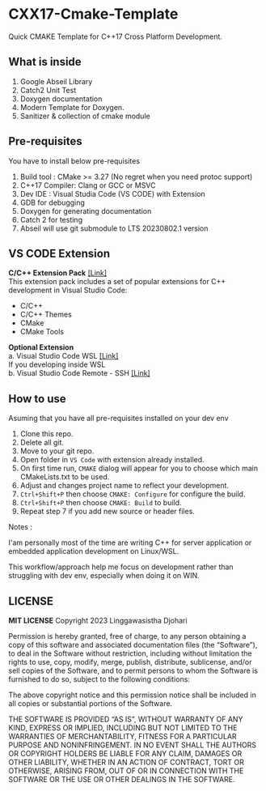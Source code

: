 # CXX17-Cmake-Template
Quick CMAKE Template for C++17 Cross Platform Development. 

## What is inside
1. Google Abseil Library
2. Catch2 Unit Test
3. Doxygen documentation
4. Modern Template for Doxygen.
5. Sanitizer & collection of cmake module

## Pre-requisites
You have to install below pre-requisites
1. Build tool : CMake >= 3.27 (No regret when you need protoc support)
2. C++17 Compiler: Clang or GCC or MSVC
3. Dev IDE : Visual Studia Code (VS CODE) with Extension
4. GDB for debugging
5. Doxygen for generating documentation
6. Catch 2 for testing
7. Abseil will use git submodule to LTS 20230802.1 version

## VS CODE Extension
**C/C++ Extension Pack** [[Link]](https://marketplace.visualstudio.com/items?itemName=ms-vscode.cpptools-extension-pack)<br>
This extension pack includes a set of popular extensions for C++ development in Visual Studio Code:

- C/C++
- C/C++ Themes
- CMake
- CMake Tools

**Optional Extension**<br>
a.  Visual Studio Code WSL [[Link]](https://marketplace.visualstudio.com/items?itemName=ms-vscode-remote.remote-wsl)<br>
    If you developing inside WSL<br>
b.  Visual Studio Code Remote - SSH [[Link]](https://marketplace.visualstudio.com/items?itemName=ms-vscode-remote.remote-ssh)

## How to use
Asuming that you have all pre-requisites installed on your dev env

1. Clone this repo.
2. Delete all git.
3. Move to your git repo.
4. Open folder in `VS Code` with extension already installed.
5. On first time run, `CMAKE` dialog will appear for you to choose which main CMakeLists.txt to be used.
6. Adjust and changes project name to reflect your development.
7. `Ctrl+Shift+P` then choose `CMAKE: Configure` for configure the build.
8. `Ctrl+Shift+P` then choose `CMAKE: Build` to build.
9. Repeat step 7 if you add new source or header files.

Notes : 
<p>I'am personally most of the time are writing C++ for server application or embedded application development on Linux/WSL.</p>
<p>This workflow/approach help me focus on development rather than struggling with dev env, especially when doing it on WIN.</p>

## LICENSE
**MIT LICENSE**
Copyright 2023 Linggawasistha Djohari

Permission is hereby granted, free of charge, to any person obtaining a copy of this software and associated documentation files (the “Software”), to deal in the Software without restriction, including without limitation the rights to use, copy, modify, merge, publish, distribute, sublicense, and/or sell copies of the Software, and to permit persons to whom the Software is furnished to do so, subject to the following conditions:

The above copyright notice and this permission notice shall be included in all copies or substantial portions of the Software.

THE SOFTWARE IS PROVIDED “AS IS”, WITHOUT WARRANTY OF ANY KIND, EXPRESS OR IMPLIED, INCLUDING BUT NOT LIMITED TO THE WARRANTIES OF MERCHANTABILITY, FITNESS FOR A PARTICULAR PURPOSE AND NONINFRINGEMENT. IN NO EVENT SHALL THE AUTHORS OR COPYRIGHT HOLDERS BE LIABLE FOR ANY CLAIM, DAMAGES OR OTHER LIABILITY, WHETHER IN AN ACTION OF CONTRACT, TORT OR OTHERWISE, ARISING FROM, OUT OF OR IN CONNECTION WITH THE SOFTWARE OR THE USE OR OTHER DEALINGS IN THE SOFTWARE.
